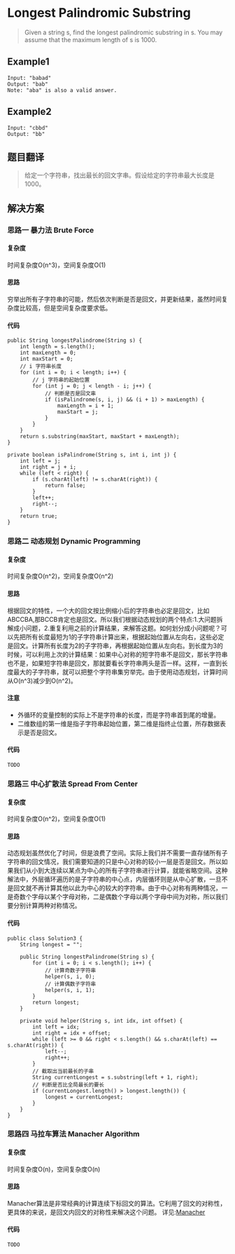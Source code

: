 # Longest Palindromic Substring #
>Given a string s, find the longest palindromic substring in s. You may assume that the maximum length of s is 1000.

## Example1 ##
```
Input: "babad"
Output: "bab"
Note: "aba" is also a valid answer.
```

## Example2 ##
```
Input: "cbbd"
Output: "bb"
```

## 题目翻译 ##
>给定一个字符串，找出最长的回文字串。假设给定的字符串最大长度是1000。

## 解决方案 ##
### 思路一  暴力法 Brute Force ###
#### 复杂度 ####
时间复杂度O(n^3)，空间复杂度O(1)
#### 思路 ####
穷举出所有子字符串的可能，然后依次判断是否是回文，并更新结果，虽然时间复杂度比较高，但是空间复杂度要求低。
#### 代码 ####
```
public String longestPalindrome(String s) {
	int length = s.length();
	int maxLength = 0;
	int maxStart = 0;
	// i 字符串长度
	for (int i = 0; i < length; i++) {
		// j 字符串的起始位置
		for (int j = 0; j < length - i; j++) {
			// 判断是否是回文串
			if (isPalindrome(s, i, j) && (i + 1) > maxLength) {
				maxLength = i + 1;
				maxStart = j;
			}
		}
	}
	return s.substring(maxStart, maxStart + maxLength);
}

private boolean isPalindrome(String s, int i, int j) {
	int left = j;
	int right = j + i;
	while (left < right) {
		if (s.charAt(left) != s.charAt(right)) {
			return false;
		}
		left++;
		right--;
	}
	return true;
}
```

### 思路二  动态规划 Dynamic Programming ###

#### 复杂度 ####
时间复杂度O(n^2)，空间复杂度O(n^2)

#### 思路 ####
根据回文的特性，一个大的回文按比例缩小后的字符串也必定是回文，比如ABCCBA,那BCCB肯定也是回文。所以我们根据动态规划的两个特点:1.大问题拆解成小问题，2.重复利用之前的计算结果，来解答这题。如何划分成小问题呢？可以先把所有长度最短为1的子字符串计算出来，根据起始位置从左向右，这些必定是回文。计算所有长度为2的子字符串，再根据起始位置从左向右。到长度为3的时候，可以利用上次的计算结果：如果中心对称的短字符串不是回文，那长字符串也不是，如果短字符串是回文，那就要看长字符串两头是否一样。这样，一直到长度最大的子字符串，就可以把整个字符串集穷举完。由于使用动态规划，计算时间从O(n^3)减少到O(n^2)。
#### 注意 ####

- 外循环的变量控制的实际上不是字符串的长度，而是字符串首到尾的增量。
- 二维数组的第一维是指子字符串起始位置，第二维是指终止位置，所存数据表示是否是回文。

#### 代码 ####

```
TODO
```

### 思路三  中心扩散法 Spread From Center ###

#### 复杂度 ####
时间复杂度O(n^2)，空间复杂度O(1)

#### 思路 ####
动态规划虽然优化了时间，但是浪费了空间。实际上我们并不需要一直存储所有子字符串的回文情况，我们需要知道的只是中心对称的较小一层是否是回文。所以如果我们从小到大连续以某点为中心的所有子字符串进行计算，就能省略空间。这种解法中，外层循环遍历的是子字符串的中心点，内层循环则是从中心扩散，一旦不是回文就不再计算其他以此为中心的较大的字符串。由于中心对称有两种情况，一是奇数个字母以某个字母对称，二是偶数个字母以两个字母中间为对称，所以我们要分别计算两种对称情况。

#### 代码 ####
```
public class Solution3 {
	String longest = "";

	public String longestPalindrome(String s) {
		for (int i = 0; i < s.length(); i++) {
			// 计算奇数子字符串
			helper(s, i, 0);
			// 计算偶数子字符串
			helper(s, i, 1);
		}
		return longest;
	}

	private void helper(String s, int idx, int offset) {
		int left = idx;
		int right = idx + offset;
		while (left >= 0 && right < s.length() && s.charAt(left) == s.charAt(right)) {
			left--;
			right++;
		}
		// 截取出当前最长的子串
		String currentLongest = s.substring(left + 1, right);
		// 判断是否比全局最长的要长
		if (currentLongest.length() > longest.length()) {
			longest = currentLongest;
		}
	}
}
```

### 思路四  马拉车算法 Manacher Algorithm ###

#### 复杂度 ####
时间复杂度O(n)，空间复杂度O(n)

#### 思路 ####
Manacher算法是非常经典的计算连续下标回文的算法。它利用了回文的对称性，更具体的来说，是回文内回文的对称性来解决这个问题。
详见:[Manacher](https://www.felix021.com/blog/read.php?2040)

#### 代码 ####
```
TODO
```
